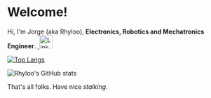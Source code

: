 # Welcome!

Hi, I'm Jorge (aka Rhyloo), **Electronics, Robotics and Mechatronics Engineer**..<a href="[https://www.linkedin.com/in/](https://www.linkedin.com/in/jorgebenavidesm)"> <img alt="LinkedIn" title="LinkedIn" height="30" width="30" src="img\linkedin.svg"></a>

[![Top Langs](https://github-readme-stats.vercel.app/api/top-langs/?username=rhyloo&count_private=true&show_icons=true&theme=tokyonight&layout=compact)](https://github.com/anuraghazra/github-readme-stats)

![Rhyloo's GitHub stats](https://github-readme-stats.vercel.app/api?username=rhyloo&count_private=true&show_icons=true&theme=onedark)

That's all folks. Have nice _stalking_.
